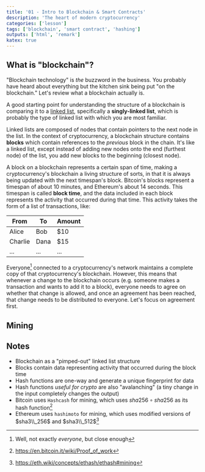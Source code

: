```yaml
---
title: '01 - Intro to Blockchain & Smart Contracts'
description: 'The heart of modern cryptocurrency'
categories: ['lesson']
tags: ['blockchain', 'smart contract', 'hashing']
outputs: ['html', 'remark']
katex: true
---
```


## What is "blockchain"?

"Blockchain technology" is _the_ buzzword in the business. You probably have heard about everything but the kitchen sink being put "on the blockchain." Let's review what a blockchain actually is.

A good starting point for understanding the structure of a blockchain is comparing it to a [linked list](https://www.geeksforgeeks.org/data-structures/linked-list/), specifically a **singly-linked list**, which is probably the type of linked list with which you are most familiar.

Linked lists are composed of nodes that contain pointers to the next node in the list. In the context of cryptocurrency, a blockchain structure contains **blocks** which contain references to the _previous_ block in the chain. It's like a linked list, except instead of adding new nodes onto the end (furthest node) of the list, you add new blocks to the beginning (closest node).

A block on a blockchain represents a certain span of time, making a cryptocurrency's blockchain a living structure of sorts, in that it is always being updated with the next timespan's block. Bitcoin's blocks represent a timespan of about 10 minutes, and Ethereum's about 14 seconds. This timespan is called **block time**, and the data included in each block represents the activity that occurred during that time. This activity takes the form of a list of transactions, like:

| From    | To   | Amount |
| ------- | ---- | ------ |
| Alice   | Bob  | $10    |
| Charlie | Dana | $15    |
| ...     | ...  | ...    |

Everyone[^everyone] connected to a cryptocurrency's network maintains a complete copy of that cryptocurrency's blockchain. However, this means that whenever a change to the blockchain occurs (e.g. someone makes a transaction and wants to add it to a block), everyone needs to agree on whether that change is allowed, and once an agreement has been reached, that change needs to be distributed to everyone. Let's focus on agreement first.

[^everyone]: Well, not exactly _everyone_, but close enough

## Mining

## Notes

- Blockchain as a "pimped-out" linked list structure
- Blocks contain data representing activity that occurred during the block time
- Hash functions are one-way and generate a unique fingerprint for data
- Hash functions _useful for crypto_ are also "avalanching" (a tiny change in the input completely changes the output)
- Bitcoin uses `Hashcash` for mining, which uses $sha256 \circ sha256$ as its hash function[^btc-mining]
- Ethereum uses `hashimoto` for mining, which uses modified versions of $sha3\\_256$ and $sha3\\_512$[^eth-mining]

[^btc-mining]: https://en.bitcoin.it/wiki/Proof_of_work
[^eth-mining]: https://eth.wiki/concepts/ethash/ethash#mining
